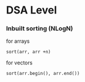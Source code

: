 # DSA Level 

### Inbuilt sorting (NLogN)
for arrays
```
sort(arr, arr +n)
```
for vectors
```
sort(arr.begin(), arr.end())
```